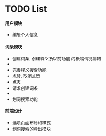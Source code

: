# TODO List

#### 用户模块
* 编辑个人信息

#### 词条模块
* 创建词条, 创建释义及以前功能 的极端情况排错
*
* 完善释义搜索功能
* 点赞, 取消点赞
* 点灭
* 请求创建词条
*
* 划词搜索功能

#### 前端设计
* 选项页面布局和样式
* 划词搜索的弹出模块
